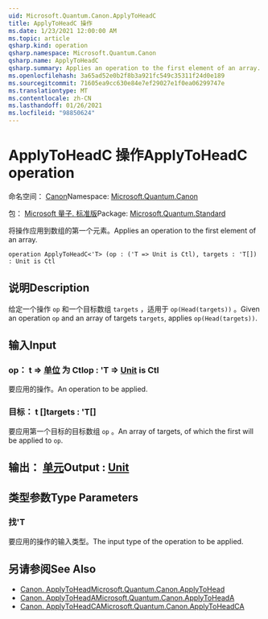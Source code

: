 ```yaml
---
uid: Microsoft.Quantum.Canon.ApplyToHeadC
title: ApplyToHeadC 操作
ms.date: 1/23/2021 12:00:00 AM
ms.topic: article
qsharp.kind: operation
qsharp.namespace: Microsoft.Quantum.Canon
qsharp.name: ApplyToHeadC
qsharp.summary: Applies an operation to the first element of an array.
ms.openlocfilehash: 3a65ad52e0b2f8b3a921fc549c35311f24d0e189
ms.sourcegitcommit: 71605ea9cc630e84e7ef29027e1f0ea06299747e
ms.translationtype: MT
ms.contentlocale: zh-CN
ms.lasthandoff: 01/26/2021
ms.locfileid: "98850624"
---
```

# <a name="applytoheadc-operation"></a><span data-ttu-id="2f9ee-102">ApplyToHeadC 操作</span><span class="sxs-lookup"><span data-stu-id="2f9ee-102">ApplyToHeadC operation</span></span>

<span data-ttu-id="2f9ee-103">命名空间： [Canon](xref:Microsoft.Quantum.Canon)</span><span class="sxs-lookup"><span data-stu-id="2f9ee-103">Namespace: [Microsoft.Quantum.Canon](xref:Microsoft.Quantum.Canon)</span></span>

<span data-ttu-id="2f9ee-104">包： [Microsoft 量子. 标准版](https://nuget.org/packages/Microsoft.Quantum.Standard)</span><span class="sxs-lookup"><span data-stu-id="2f9ee-104">Package: [Microsoft.Quantum.Standard](https://nuget.org/packages/Microsoft.Quantum.Standard)</span></span>


<span data-ttu-id="2f9ee-105">将操作应用到数组的第一个元素。</span><span class="sxs-lookup"><span data-stu-id="2f9ee-105">Applies an operation to the first element of an array.</span></span>

```qsharp
operation ApplyToHeadC<'T> (op : ('T => Unit is Ctl), targets : 'T[]) : Unit is Ctl
```


## <a name="description"></a><span data-ttu-id="2f9ee-106">说明</span><span class="sxs-lookup"><span data-stu-id="2f9ee-106">Description</span></span>

<span data-ttu-id="2f9ee-107">给定一个操作 `op` 和一个目标数组 `targets` ，适用于 `op(Head(targets))` 。</span><span class="sxs-lookup"><span data-stu-id="2f9ee-107">Given an operation `op` and an array of targets `targets`, applies `op(Head(targets))`.</span></span>

## <a name="input"></a><span data-ttu-id="2f9ee-108">输入</span><span class="sxs-lookup"><span data-stu-id="2f9ee-108">Input</span></span>

### <a name="op--t--unit--is-ctl"></a><span data-ttu-id="2f9ee-109">op： t => [单位](xref:microsoft.quantum.lang-ref.unit)  为 Ctl</span><span class="sxs-lookup"><span data-stu-id="2f9ee-109">op : 'T => [Unit](xref:microsoft.quantum.lang-ref.unit)  is Ctl</span></span>

<span data-ttu-id="2f9ee-110">要应用的操作。</span><span class="sxs-lookup"><span data-stu-id="2f9ee-110">An operation to be applied.</span></span>


### <a name="targets--t"></a><span data-ttu-id="2f9ee-111">目标： t []</span><span class="sxs-lookup"><span data-stu-id="2f9ee-111">targets : 'T[]</span></span>

<span data-ttu-id="2f9ee-112">要应用第一个目标的目标数组 `op` 。</span><span class="sxs-lookup"><span data-stu-id="2f9ee-112">An array of targets, of which the first will be applied to `op`.</span></span>



## <a name="output--unit"></a><span data-ttu-id="2f9ee-113">输出： [单元](xref:microsoft.quantum.lang-ref.unit)</span><span class="sxs-lookup"><span data-stu-id="2f9ee-113">Output : [Unit](xref:microsoft.quantum.lang-ref.unit)</span></span>



## <a name="type-parameters"></a><span data-ttu-id="2f9ee-114">类型参数</span><span class="sxs-lookup"><span data-stu-id="2f9ee-114">Type Parameters</span></span>

### <a name="t"></a><span data-ttu-id="2f9ee-115">找</span><span class="sxs-lookup"><span data-stu-id="2f9ee-115">'T</span></span>

<span data-ttu-id="2f9ee-116">要应用的操作的输入类型。</span><span class="sxs-lookup"><span data-stu-id="2f9ee-116">The input type of the operation to be applied.</span></span>

## <a name="see-also"></a><span data-ttu-id="2f9ee-117">另请参阅</span><span class="sxs-lookup"><span data-stu-id="2f9ee-117">See Also</span></span>

- [<span data-ttu-id="2f9ee-118">Canon. ApplyToHead</span><span class="sxs-lookup"><span data-stu-id="2f9ee-118">Microsoft.Quantum.Canon.ApplyToHead</span></span>](xref:Microsoft.Quantum.Canon.ApplyToHead)
- [<span data-ttu-id="2f9ee-119">Canon. ApplyToHeadA</span><span class="sxs-lookup"><span data-stu-id="2f9ee-119">Microsoft.Quantum.Canon.ApplyToHeadA</span></span>](xref:Microsoft.Quantum.Canon.ApplyToHeadA)
- [<span data-ttu-id="2f9ee-120">Canon. ApplyToHeadCA</span><span class="sxs-lookup"><span data-stu-id="2f9ee-120">Microsoft.Quantum.Canon.ApplyToHeadCA</span></span>](xref:Microsoft.Quantum.Canon.ApplyToHeadCA)